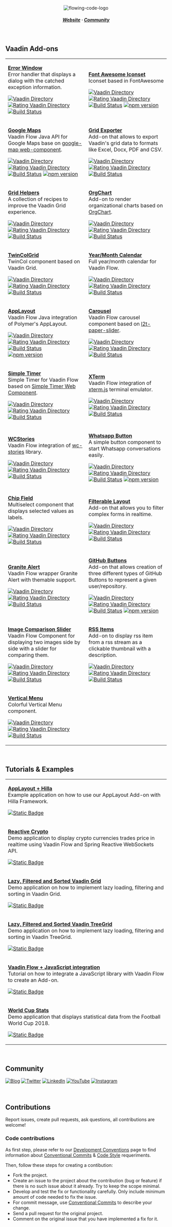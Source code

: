<div align="center">

![flowing-code-logo](https://github.com/FlowingCode/.github/assets/30666649/f1adf7fc-8cea-4f19-9193-010b267efcc1)

##### [Website](https://www.flowingcode.com) · [Community](#community)

  <br>
</div>

## Vaadin Add-ons

<table width="100%">
<tr>
  <td width="50%">

  [**Error Window**](https://github.com/FlowingCode/ErrorWindowAddon)  
  Error handler that displays a dialog with the catched exception information.
  
  [![Vaadin Directory](https://img.shields.io/vaadin-directory/v/error-window-add-on)](https://vaadin.com/directory/component/error-window-add-on)
  [![Rating Vaadin Directory](https://img.shields.io/vaadin-directory/star/error-window-add-on)](https://vaadin.com/directory/component/error-window-add-on)
  [![Build Status](https://jenkins.flowingcode.com/job/ErrorWindow-14-addon/badge/icon)](https://jenkins.flowingcode.com/job/ErrorWindow-14-addon)
  </td>

  <td width="50%">

  [**Font Awesome Iconset**](https://github.com/FlowingCode/FontAwesomeIronIconset)  
  Iconset based in FontAwesome
  
  [![Vaadin Directory](https://img.shields.io/vaadin-directory/v/fontawesome-iron-iconset)](https://vaadin.com/directory/component/fontawesome-iron-iconset)
  [![Rating Vaadin Directory](https://img.shields.io/vaadin-directory/star/fontawesome-iron-iconset)](https://vaadin.com/directory/component/fontawesome-iron-iconset)
  [![Build Status](https://jenkins.flowingcode.com/job/FontAwesomeIronIconset-14-addon/badge/icon)](https://jenkins.flowingcode.com/job/FontAwesomeIronIconset-14-addon)
  [![npm version](https://img.shields.io/npm/v/%40flowingcode%2Ffont-awesome-iron-iconset)](https://www.npmjs.com/package/@flowingcode/font-awesome-iron-iconset)
  </td>
</tr>
<tr>
  <td width="50%">

  [**Google Maps**](https://github.com/FlowingCode/GoogleMapsAddon)  
  Vaadin Flow Java API for Google Maps base on [google-map web-component](https://github.com/FlowingCode/google-map).
  
  [![Vaadin Directory](https://img.shields.io/vaadin-directory/v/google-maps-addon)](https://vaadin.com/directory/component/google-maps-addon)
  [![Rating Vaadin Directory](https://img.shields.io/vaadin-directory/star/google-maps-addon)](https://vaadin.com/directory/component/google-maps-addon)
  [![Build Status](https://jenkins.flowingcode.com/job/GoogleMaps-14-addon/badge/icon)](https://jenkins.flowingcode.com/job/GoogleMaps-14-addon)
  [![npm version](https://img.shields.io/npm/v/%40flowingcode%2Fgoogle-map)](https://www.npmjs.com/package/@flowingcode/google-map)
  
  </td>

  <td width="50%">

  [**Grid Exporter**](https://github.com/FlowingCode/GridExporterAddon)  
  Add-on that allows to export Vaadin's grid data to formats like Excel, Docx, PDF and CSV.
  
  [![Vaadin Directory](https://img.shields.io/vaadin-directory/v/grid-exporter-add-on)](https://vaadin.com/directory/component/grid-exporter-add-on)
  [![Rating Vaadin Directory](https://img.shields.io/vaadin-directory/star/grid-exporter-add-on)](https://vaadin.com/directory/component/grid-exporter-add-on)
  [![Build Status](https://jenkins.flowingcode.com/job/GridExporter-addon/badge/icon)](https://jenkins.flowingcode.com/job/GridExporter-addon)  
  </td>
</tr>

<tr>
  <td width="50%">

  [**Grid Helpers**](https://github.com/FlowingCode/GridHelpers)  
  A collection of recipes to improve the Vaadin Grid experience.
  
  [![Vaadin Directory](https://img.shields.io/vaadin-directory/v/grid-helpers-add-on)](https://vaadin.com/directory/component/grid-helpers-add-on)
  [![Rating Vaadin Directory](https://img.shields.io/vaadin-directory/star/grid-helpers-add-on)](https://vaadin.com/directory/component/grid-helpers-add-on)
  [![Build Status](https://jenkins.flowingcode.com/job/GridHelpers-addon/badge/icon)](https://jenkins.flowingcode.com/job/GridHelpers-addon)  
  </td>

  <td width="50%">

  [**OrgChart**](https://github.com/FlowingCode/OrgChartAddon)  
  Add-on to render organizational charts based on [OrgChart](https://github.com/dabeng/OrgChart).
  
  [![Vaadin Directory](https://img.shields.io/vaadin-directory/v/orgchart-add-on)](https://vaadin.com/directory/component/orgchart-add-on)
  [![Rating Vaadin Directory](https://img.shields.io/vaadin-directory/star/orgchart-add-on)](https://vaadin.com/directory/component/orgchart-add-on)
  [![Build Status](https://jenkins.flowingcode.com/job/OrgChart-14-addon/badge/icon)](https://jenkins.flowingcode.com/job/OrgChart-14-addon/)
  </td>
</tr>

<tr>
  <td width="50%">

  [**TwinColGrid**](https://github.com/FlowingCode/TwinColGridAddon)  
  TwinCol component based on Vaadin Grid.
  
  [![Vaadin Directory](https://img.shields.io/vaadin-directory/v/twincolgrid-add-on)](https://vaadin.com/directory/component/twincolgrid-add-on)
  [![Rating Vaadin Directory](https://img.shields.io/vaadin-directory/star/twincolgrid-add-on)](https://vaadin.com/directory/component/twincolgrid-add-on)
  [![Build Status](https://jenkins.flowingcode.com/job/TwinColGrid-14-addon/badge/icon)](https://jenkins.flowingcode.com/job/TwinColGrid-14-addon)  
  </td>

  <td width="50%">

  [**Year/Month Calendar**](https://github.com/FlowingCode/YearMonthCalendarAddon)  
  Full year/month calendar for Vaadin Flow.
  
  [![Vaadin Directory](https://img.shields.io/vaadin-directory/v/year-month-calendar-add-on)](https://vaadin.com/directory/component/year-month-calendar-add-on)
  [![Rating Vaadin Directory](https://img.shields.io/vaadin-directory/star/year-month-calendar-add-on)](https://vaadin.com/directory/component/year-month-calendar-add-on)
  [![Build Status](https://jenkins.flowingcode.com/job/YearMonthCalendar-addon/badge/icon)](https://jenkins.flowingcode.com/job/YearMonthCalendar-addon)
  </td>
</tr>

<tr>
  <td width="50%">

  [**AppLayout**](https://github.com/FlowingCode/AppLayoutAddon)  
  Vaadin Flow Java integration of Polymer's AppLayout.
  
  [![Vaadin Directory](https://img.shields.io/vaadin-directory/v/app-layout-addon)](https://vaadin.com/directory/component/app-layout-addon)
  [![Rating Vaadin Directory](https://img.shields.io/vaadin-directory/star/app-layout-addon)](https://vaadin.com/directory/component/app-layout-addon)
  [![Build Status](https://jenkins.flowingcode.com/job/AppLayout-5.x-addon/badge/icon)](https://jenkins.flowingcode.com/job/AppLayout-5.x-addon)  
  [![npm version](https://img.shields.io/npm/v/%40flowingcode%2Ffc-applayout)](https://www.npmjs.com/package/@flowingcode/fc-applayout)
  </td>

  <td width="50%">

  [**Carousel**](https://github.com/FlowingCode/CarouselAddon)  
  Vaadin Flow carousel component based on [l2t-paper-slider](@xpertsea/paper-slider).
  
  [![Vaadin Directory](https://img.shields.io/vaadin-directory/v/carousel-addon)](https://vaadin.com/directory/component/carousel-addon)
  [![Rating Vaadin Directory](https://img.shields.io/vaadin-directory/star/carousel-addon)](https://vaadin.com/directory/component/carousel-addon)
  [![Build Status](https://jenkins.flowingcode.com/buildStatus/icon?job=Carousel-addon)](https://jenkins.flowingcode.com/job/Carousel-addon)
  </td>
</tr>

<tr>
  <td width="50%">

  [**Simple Timer**](https://github.com/FlowingCode/SimpleTimerAddon)  
  Simple Timer for Vaadin Flow based on [Simple Timer Web Component](https://github.com/annsonn/simple-timer).
  
  [![Vaadin Directory](https://img.shields.io/vaadin-directory/v/simple-timer-addon)](https://vaadin.com/directory/component/simple-timer-addon)
  [![Rating Vaadin Directory](https://img.shields.io/vaadin-directory/star/simple-timer-addon)](https://vaadin.com/directory/component/simple-timer-addon)
  [![Build Status](https://jenkins.flowingcode.com/job/SimpleTimer-14-addon/badge/icon)](https://jenkins.flowingcode.com/job/simple-timer-addon) 
  </td>

  <td width="50%">

  [**XTerm**](https://github.com/FlowingCode/XTermConsoleAddon)  
  Vaadin Flow integration of [xterm.js](https://xtermjs.org/) terminal emulator.
  
  [![Vaadin Directory](https://img.shields.io/vaadin-directory/v/xterm-console-addon)](https://vaadin.com/directory/component/xterm-console-addon)
  [![Rating Vaadin Directory](https://img.shields.io/vaadin-directory/star/xterm-console-addon)](https://vaadin.com/directory/component/xterm-console-addon)
  [![Build Status](https://jenkins.flowingcode.com/job/XTerm-2-addon/badge/icon)](https://jenkins.flowingcode.com/job/XTerm-2-addon)
  </td>
</tr>

<tr>
  <td width="50%">

  [**WCStories**](https://github.com/FlowingCode/WCStoriesAddon)  
  Vaadin Flow integration of [wc-stories](@gugadev/wc-stories) library.
  
  [![Vaadin Directory](https://img.shields.io/vaadin-directory/v/wc-stories-addon)](https://vaadin.com/directory/component/wc-stories-addon)
  [![Rating Vaadin Directory](https://img.shields.io/vaadin-directory/star/wc-stories-addon)](https://vaadin.com/directory/component/wc-stories-addon)
  [![Build Status](https://jenkins.flowingcode.com/job/WCStories-23-addon/badge/icon)](https://jenkins.flowingcode.com/job/WCStories-23-addon)  
  </td>

  <td width="50%">

  [**Whatsapp Button**](https://github.com/FlowingCode/WhatsappButton)  
  A simple button component to start Whatsapp conversations easily.
  
  [![Vaadin Directory](https://img.shields.io/vaadin-directory/v/whatsapp-button-add-on)](https://vaadin.com/directory/component/whatsapp-button-add-on)
  [![Rating Vaadin Directory](https://img.shields.io/vaadin-directory/star/whatsapp-button-add-on)](https://vaadin.com/directory/component/whatsapp-button-add-on)
  [![Build Status](https://jenkins.flowingcode.com/job/WhatsappButton-addon/badge/icon)](https://jenkins.flowingcode.com/job/WhatsappButton-addon)
  [![npm version](https://img.shields.io/npm/v/%40flowingcode%2Ffc-whatsapp-button)](https://www.npmjs.com/package/@flowingcode/fc-whatsapp-button)
  </td>
</tr>

<tr>
  <td width="50%">

  [**Chip Field**](https://github.com/FlowingCode/ChipFieldAddon)  
  Multiselect component that displays selected values as labels.
  
  [![Vaadin Directory](https://img.shields.io/vaadin-directory/v/chipfield-addon)](https://vaadin.com/directory/component/chipfield-addon)
  [![Rating Vaadin Directory](https://img.shields.io/vaadin-directory/star/chipfield-addon)](https://vaadin.com/directory/component/chipfield-addon)
  [![Build Status](https://jenkins.flowingcode.com/buildStatus/icon?job=ChipField-14-addon)](https://jenkins.flowingcode.com/job/ChipField-14-addon/)
  </td>

  <td width="50%">

  [**Filterable Layout**](https://github.com/FlowingCode/FilterableLayoutAddon)  
  Add-on that allows you to filter complex forms in realtime.
  
  [![Vaadin Directory](https://img.shields.io/vaadin-directory/v/filterable-layout-add-on)](https://vaadin.com/directory/component/filterable-layout-add-on)
  [![Rating Vaadin Directory](https://img.shields.io/vaadin-directory/star/filterable-layout-add-on)](https://vaadin.com/directory/component/filterable-layout-add-on)
  [![Build Status](https://jenkins.flowingcode.com/buildStatus/icon?job=FilterableLayout-14-addon)](https://jenkins.flowingcode.com/job/FilterableLayout-14-addon)   
  </td>
</tr>

<tr>
  <td width="50%">

  [**Granite Alert**](https://github.com/FlowingCode/GraniteAlertAddon)  
  Vaadin Flow wrapper Granite Alert with themable support.
  
  [![Vaadin Directory](https://img.shields.io/vaadin-directory/v/granite-alert)](https://vaadin.com/directory/component/granite-alert)
  [![Rating Vaadin Directory](https://img.shields.io/vaadin-directory/star/granite-alert)](https://vaadin.com/directory/component/granite-alert)
  [![Build Status](https://jenkins.flowingcode.com/job/GraniteAlert-14-addon/badge/icon)](https://jenkins.flowingcode.com/job/GraniteAlert-14-addon)    
  </td>

  <td width="50%">

  [**GitHub Buttons**](https://github.com/FlowingCode/GitHubButtons)  
  Add-on that allows creation of three different types of GitHub Buttons to represent a given user/repository.
  
  [![Vaadin Directory](https://img.shields.io/vaadin-directory/v/github-buttons-add-on)](https://vaadin.com/directory/component/github-buttons-add-on)
  [![Rating Vaadin Directory](https://img.shields.io/vaadin-directory/star/github-buttons-add-on)](https://vaadin.com/directory/component/github-buttons-add-on)
  [![Build Status](https://jenkins.flowingcode.com/job/GithubButtons-addon/badge/icon)](https://jenkins.flowingcode.com/job/GithubButtons-addon)
  [![npm version](https://img.shields.io/npm/v/%40flowingcode%2Fwc-ngx-github-buttons)](https://www.npmjs.com/package/@flowingcode/wc-ngx-github-buttons)
  </td>
</tr>

<tr>
  <td width="50%">

  [**Image Comparison Slider**](https://github.com/FlowingCode/ImageComparisonSliderAddon)  
  Vaadin Flow Component for displaying two images side by side with a slider for comparing them.
  
  [![Vaadin Directory](https://img.shields.io/vaadin-directory/v/image-comparison-slider-add-on)](https://vaadin.com/directory/component/image-comparison-slider-add-on)
  [![Rating Vaadin Directory](https://img.shields.io/vaadin-directory/star/image-comparison-slider-add-on)](https://vaadin.com/directory/component/image-comparison-slider-add-on)
  [![Build Status](https://jenkins.flowingcode.com/job/ImageComparisonSlider-addon/badge/icon)](https://jenkins.flowingcode.com/job/image-comparison-slider-addon)   
  </td>

  <td width="50%">

  [**RSS Items**](https://github.com/FlowingCode/RssItemsAddon)  
  Add-on to display rss item from a rss stream as a clickable thumbnail with a description.
  
  [![Vaadin Directory](https://img.shields.io/vaadin-directory/v/rss-items)](https://vaadin.com/directory/component/rss-items)
  [![Rating Vaadin Directory](https://img.shields.io/vaadin-directory/star/rss-items)](https://vaadin.com/directory/component/rss-items)
  [![Build Status](https://jenkins.flowingcode.com/job/RssItems-14-addon/badge/icon)](https://jenkins.flowingcode.com/job/RssItems-14-addon)   
  </td>
</tr>

<tr>
  <td width="50%">

  [**Vertical Menu**](https://github.com/FlowingCode/VerticalMenuAddon)  
  Colorful Vertical Menu component.
  
  [![Vaadin Directory](https://img.shields.io/vaadin-directory/v/vertical-menu-addon)](https://vaadin.com/directory/component/vertical-menu-addon)
  [![Rating Vaadin Directory](https://img.shields.io/vaadin-directory/star/vertical-menu-addon)](https://vaadin.com/directory/component/vertical-menu-addon)
  [![Build Status](https://jenkins.flowingcode.com/job/VerticalMenu-addon/badge/icon)](https://jenkins.flowingcode.com/job/VerticalMenu-addon) 
  </td>

</tr>

</table>

<br>

## Tutorials & Examples

<table width="100%">

<tr>
  <td width="100%">

  [**AppLayout + Hilla**](https://github.com/FlowingCode/AppLayoutHillaExample)  
  Example application on how to use our AppLayout Add-on with Hilla Framework.
  
  [![Static Badge](https://img.shields.io/badge/BLOG_POST-740098?style=flat-square&color=%23740098)](https://www.flowingcode.com/en/using-our-applayout-in-a-hilla-application/)

  </td>
</tr>

<tr>
  <td width="100%">

  [**Reactive Crypto**](https://www.flowingcode.com/en/display-realtime-crypto-prices-vaadin-spring/)  
  Demo application to display crypto currencies trades price in realtime using Vaadin Flow and Spring Reactive WebSockets API.
  
  [![Static Badge](https://img.shields.io/badge/BLOG_POST-740098?style=flat-square&color=%23740098)](https://www.flowingcode.com/en/display-realtime-crypto-prices-vaadin-spring/)

  </td>
</tr>

<tr>
  <td width="100%">

  [**Lazy, Filtered and Sorted Vaadin Grid**](https://github.com/FlowingCode/LazyFilteredSortedGrid)  
  Demo application on how to implement lazy loading, filtering and sorting in Vaadin Grid.
  
  [![Static Badge](https://img.shields.io/badge/BLOG_POST-740098?style=flat-square&color=%23740098)](https://www.flowingcode.com/en/lazy-filtered-and-sorted-vaadin-grid-using-external-data-source/)

  </td>
</tr>

<tr>
  <td width="100%">

  [**Lazy, Filtered and Sorted Vaadin TreeGrid**](https://github.com/FlowingCode/LazyFilteredSortedTreeGrid)  
  Demo application on how to implement lazy loading, filtering and sorting in Vaadin TreeGrid.
  
  [![Static Badge](https://img.shields.io/badge/BLOG_POST-740098?style=flat-square&color=%23740098)](https://www.flowingcode.com/en/vaadin-tree-grid-lazy-loading-filtering-sorting/)

  </td>
</tr>

<tr>
  <td width="100%">

  [**Vaadin Flow + JavaScript integration**](https://github.com/FlowingCode/JavascriptFlowTutorial)  
  Tutorial on how to integrate a JavaScript library with Vaadin Flow to create an Add-on. 
  
  [![Static Badge](https://img.shields.io/badge/BLOG_POST-740098?style=flat-square&color=%23740098)](https://www.flowingcode.com/en/creating-a-vaadin-flow-server-side-api-for-a-javascript-component/)

  </td>
</tr>

<tr>
  <td width="100%">

  [**World Cup Stats**](https://github.com/FlowingCode/WorldcupStats)  
  Demo application that displays statistical data from the Football World Cup 2018.
  
  [![Static Badge](https://img.shields.io/badge/BLOG_POST-740098?style=flat-square&color=%23740098)](https://www.flowingcode.com/2018/07/vaadin-10-spring-demo-application-world.html)

  </td>
</tr>

</table>

<br>

## Community

<!---[Blog](https://www.flowingcode.com/en/blog/) · [Twitter](https://twitter.com/flowingcode) · [LinkedIn](https://www.linkedin.com/company/24971175) · [Instagram](https://www.instagram.com/flowingcode/) · [YouTube](https://youtube.com/@flowingcode) 
-->

<!--- Community badges from https://github.com/Ileriayo/markdown-badges -->

[![Blog](https://img.shields.io/badge/Blog-%2312100E.svg?style=for-the-badge)](https://www.flowingcode.com/en/blog/)
[![Twitter](https://img.shields.io/badge/Twitter-%231DA1F2.svg?style=for-the-badge&logo=Twitter&logoColor=white)](https://twitter.com/flowingcode)
[![LinkedIn](https://img.shields.io/badge/linkedin-%230077B5.svg?style=for-the-badge&logo=linkedin&logoColor=white)](https://www.linkedin.com/company/24971175)
[![YouTube](https://img.shields.io/badge/YouTube-%23FF0000.svg?style=for-the-badge&logo=YouTube&logoColor=white)](https://youtube.com/@flowingcode)
[![Instagram](https://img.shields.io/badge/Instagram-%23E4405F.svg?style=for-the-badge&logo=Instagram&logoColor=white)](https://www.instagram.com/flowingcode/)

<br>

## Contributions 

Report issues, create pull requests, ask questions, all contributions are welcome!

### Code contributions 

As first step, please refer to our [Development Conventions](https://github.com/FlowingCode/DevelopmentConventions) page to find information about [Conventional Commits](https://github.com/FlowingCode/DevelopmentConventions/blob/main/conventional-commits.md) & [Code Style](https://github.com/FlowingCode/DevelopmentConventions/blob/main/code-style.md) requeriments.

Then, follow these steps for creating a contibution:

- Fork the project.
- Create an issue to the project about the contribution (bug or feature) if there is no such issue about it already. Try to keep the scope minimal.
- Develop and test the fix or functionality carefully. Only include minimum amount of code needed to fix the issue.
- For commit message, use [Conventional Commits](https://github.com/FlowingCode/DevelopmentConventions/blob/main/conventional-commits.md) to describe your change.
- Send a pull request for the original project.
- Comment on the original issue that you have implemented a fix for it.

<br>
